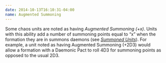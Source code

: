 ```yaml
---
date: 2014-10-13T16:10:31-04:00
name: Augmented Summoning
---
```

Some chaos units are noted as having _Augmented Summoning (+x)_. Units with this ability add a number of summoning points equal to <q>x</q> when the formation they are in summons daemons (see [_Summoned Units_](#summoned-units)). For example, a unit noted as having Augmented Summoning (+2D3) would allow a formation with a Daemonic Pact to roll 4D3 for summoning points as opposed to the usual 2D3.